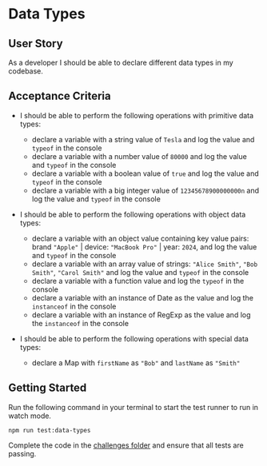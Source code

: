# Data Types

## User Story

As a developer I should be able to declare different data types in my codebase.

## Acceptance Criteria

- I should be able to perform the following operations with primitive data types:

  - declare a variable with a string value of `Tesla` and log the value and `typeof` in the console
  - declare a variable with a number value of `80000` and log the value and `typeof` in the console
  - declare a variable with a boolean value of `true` and log the value and `typeof` in the console
  - declare a variable with a big integer value of `12345678900000000n` and log the value and `typeof` in the console

- I should be able to perform the following operations with object data types:

  - declare a variable with an object value containing key value pairs: brand `"Apple"` | device: `"MacBook Pro"` | year: `2024`, and log the value and `typeof` in the console
  - declare a variable with an array value of strings: `"Alice Smith"`, `"Bob Smith"`, `"Carol Smith"` and log the value and `typeof` in the console
  - declare a variable with a function value and log the `typeof` in the console
  - declare a variable with an instance of Date as the value and log the `instanceof` in the console
  - declare a variable with an instance of RegExp as the value and log the `instanceof` in the console

- I should be able to perform the following operations with special data types:
  - declare a Map with `firstName` as `"Bob"` and `lastName` as `"Smith"`

## Getting Started

Run the following command in your terminal to start the test runner to run in watch mode.

```shell
npm run test:data-types
```

Complete the code in the [challenges folder](../challenges/) and ensure that all tests are passing.
